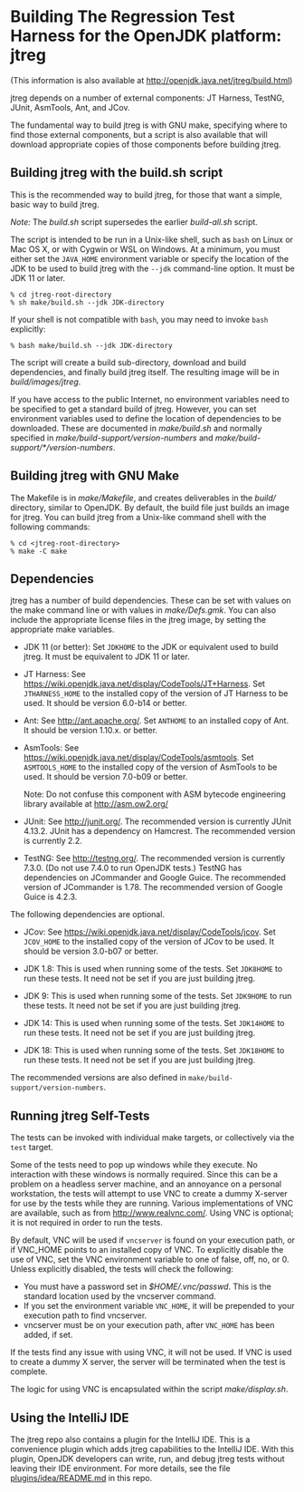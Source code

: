 # Building The Regression Test Harness for the OpenJDK platform: jtreg

(This information is also available at <http://openjdk.java.net/jtreg/build.html>)

jtreg depends on a number of external components:
    JT Harness, TestNG, JUnit, AsmTools, Ant, and JCov.

The fundamental way to build jtreg is with GNU make, specifying where to find
those external components, but a script is also available that will download
appropriate copies of those components before building jtreg.

## Building jtreg with the build.sh script

This is the recommended way to build jtreg, for those that want a simple,
basic way to build jtreg.

*Note:* The _build.sh_ script supersedes the earlier _build-all.sh_ script.

The script is intended to be run in a Unix-like shell, such as `bash` on Linux or
Mac OS X, or with Cygwin or WSL on Windows. At a minimum, you must either set
the `JAVA_HOME` environment variable or specify the location of the JDK to be
used to build jtreg with the `--jdk` command-line option. It must be JDK 11 or later.

    % cd jtreg-root-directory
    % sh make/build.sh --jdk JDK-directory

If your shell is not compatible with `bash`, you may need to invoke `bash` explicitly:

    % bash make/build.sh --jdk JDK-directory

The script will create a build sub-directory, download and build dependencies,
and finally build jtreg itself. The resulting image will be in
_build/images/jtreg_.

If you have access to the public Internet, no environment variables need to be
specified to get a standard build of jtreg. However, you can set environment
variables used to define the location of dependencies to be downloaded.
These are documented in _make/build.sh_ and normally  specified in
_make/build-support/version-numbers_ and _make/build-support/*/version-numbers_.

## Building jtreg with GNU Make

The Makefile is in _make/Makefile_, and creates deliverables in the _build/_
directory, similar to OpenJDK. By default, the build file just builds an image
for jtreg. You can build jtreg from a Unix-like command shell with the following
commands:

    % cd <jtreg-root-directory>
    % make -C make

## Dependencies

jtreg has a number of build dependencies. These can be set with values on the
make command line or with values in _make/Defs.gmk_. You can also include the
appropriate license files in the jtreg image, by setting the appropriate make
variables.

* JDK 11 (or better):
    Set `JDKHOME` to the JDK or equivalent used to build jtreg. It must be
    equivalent to JDK 11 or later.

* JT Harness:
    See <https://wiki.openjdk.java.net/display/CodeTools/JT+Harness>.
    Set `JTHARNESS_HOME` to the installed copy of the version of JT Harness to be
    used. It should be version 6.0-b14 or better.

* Ant:
    See <http://ant.apache.org/>. Set `ANTHOME` to an installed copy of Ant. It
    should be version 1.10.x. or better.

* AsmTools:
    See <https://wiki.openjdk.java.net/display/CodeTools/asmtools>.
    Set `ASMTOOLS_HOME` to the installed copy of the version of AsmTools to be
    used. It should be version 7.0-b09 or better.

    Note: Do not confuse this component with ASM bytecode engineering library
    available at <http://asm.ow2.org/>

* JUnit:
    See <http://junit.org/>. The recommended version is currently JUnit 4.13.2.
    JUnit has a dependency on Hamcrest. The recommended version is currently 2.2.

* TestNG:
    See <http://testng.org/>. The recommended version is currently 7.3.0.
    (Do not use 7.4.0 to run OpenJDK tests.)
    TestNG has dependencies on JCommander and Google Guice.
    The recommended version of JCommander is 1.78.
    The recommended version of Google Guice is 4.2.3.

The following dependencies are optional.

* JCov:
    See <https://wiki.openjdk.java.net/display/CodeTools/jcov>.
    Set `JCOV_HOME` to the installed copy of the version of JCov to be used.
    It should be version 3.0-b07 or better.

* JDK 1.8:
    This is used when running some of the tests. Set `JDK8HOME` to run these
    tests. It need not be set if you are just building jtreg.

* JDK 9:
    This is used when running some of the tests. Set `JDK9HOME` to run these
    tests. It need not be set if you are just building jtreg.

* JDK 14:
    This is used when running some of the tests. Set `JDK14HOME` to run these
    tests. It need not be set if you are just building jtreg.

* JDK 18:
  This is used when running some of the tests. Set `JDK18HOME` to run these
  tests. It need not be set if you are just building jtreg.

The recommended versions are also defined in `make/build-support/version-numbers`.

## Running jtreg Self-Tests

The tests can be invoked with individual make targets, or collectively via the
`test` target.

Some of the tests need to pop up windows while they execute. No interaction with
these windows is normally required. Since this can be a problem on a headless
server machine, and an annoyance on a personal workstation, the tests will
attempt to use VNC to create a dummy X-server for use by the tests while they
are running. Various implementations of VNC are available, such as from
<http://www.realvnc.com/>. Using VNC is optional; it is not required in order to
run the tests.

By default, VNC will be used if `vncserver` is found on your execution path, or
if VNC_HOME points to an installed copy of VNC. To explicitly disable the use of
VNC, set the VNC environment variable to one of false, off, no, or 0. Unless
explicitly disabled, the tests will check the following:

*   You must have a password set in _$HOME/.vnc/passwd_. This is the standard
    location used by the vncserver command.
*   If you set the environment variable `VNC_HOME`, it will be prepended to your
    execution path to find vncserver.
*   vncserver must be on your execution path, after `VNC_HOME` has been added,
    if set.

If the tests find any issue with using VNC, it will not be used. If VNC is used
to create a dummy X server, the server will be terminated when the test is
complete.

The logic for using VNC is encapsulated within the script _make/display.sh_.

## Using the IntelliJ IDE

The jtreg repo also contains a plugin for the IntelliJ IDE.
This is a convenience plugin which adds jtreg capabilities to the IntelliJ IDE.
With this plugin, OpenJDK developers can write, run, and debug jtreg tests
without leaving their IDE environment.  For more details, see the file
[plugins/idea/README.md](plugins/idea/README.md) in this repo.
